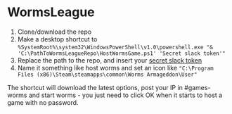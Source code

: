 # WormsLeague

1. Clone/download the repo
2. Make a desktop shortcut to 
`%SystemRoot%\system32\WindowsPowerShell\v1.0\powershell.exe "& 'C:\PathToWormsLeagueRepo\HostWormsGame.ps1' 'Secret slack token'"`
3. Replace the path to the repo, and insert your [secret slack token](https://api.slack.com/docs/oauth-test-tokens)
4. Name it something like host worms and set an icon like `"C:\Program Files (x86)\Steam\steamapps\common\Worms Armageddon\User"`

The shortcut will download the latest options, post your IP in #games-worms and start worms - you just need to click OK when it starts to host a game with no password.
